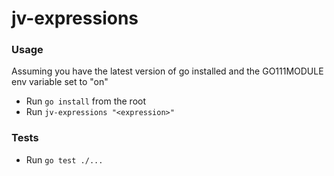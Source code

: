 # jv-expressions

### Usage

Assuming you have the latest version of go installed and the GO111MODULE env variable set to "on"

- Run `go install` from the root
- Run `jv-expressions "<expression>"`

### Tests

- Run `go test ./...`
